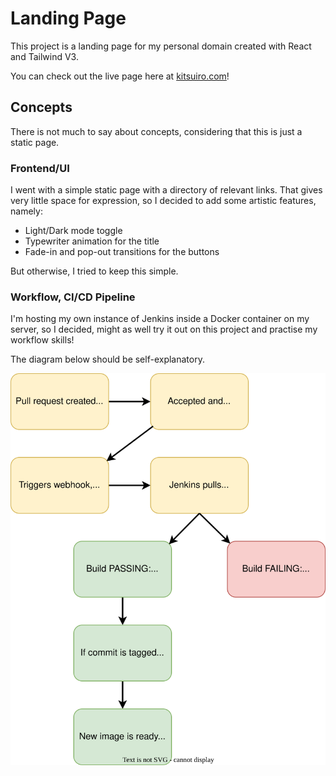 # Landing Page

This project is a landing page for my personal domain created with React and Tailwind V3.

You can check out the live page here at [kitsuiro.com](https://kitsuiro.com)!

## Concepts

There is not much to say about concepts, considering that this is just a static page.

### Frontend/UI

I went with a simple static page with a directory of relevant links. That gives very little space for expression, so I
decided to add some artistic features, namely:

- Light/Dark mode toggle
- Typewriter animation for the title
- Fade-in and pop-out transitions for the buttons

But otherwise, I tried to keep this simple.

### Workflow, CI/CD Pipeline

I'm hosting my own instance of Jenkins inside a Docker container on my server, so I decided, might as well try it out on
this project and practise my workflow skills!

The diagram below should be self-explanatory.

![Workflow Image](./docs/assets/workflow_diagram.svg)
